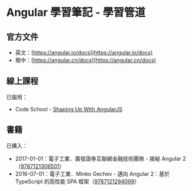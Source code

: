 # Angular 學習筆記 - 學習管道

## 官方文件

* 英文：[https://angular.io/docs](https://angular.io/docs)
* 簡中：[https://angular.cn/docs](https://angular.cn/docs)

## 線上課程

已服用：

* Code School - [Shaping Up With AngularJS](https://www.codeschool.com/courses/shaping-up-with-angularjs)

## 書籍

已購入：

* 2017-01-01：電子工業．廣發證券互聯網金融技術團隊 - 揭秘 Angular 2（[9787121306501](https://book.douban.com/subject/26945538/)）
* 2016-07-01：電子工業．Minko Gechev - 邁向 Angular 2：基於 TypeScript 的高性能 SPA 框架（[9787121294099](https://book.douban.com/subject/26852120/)）



